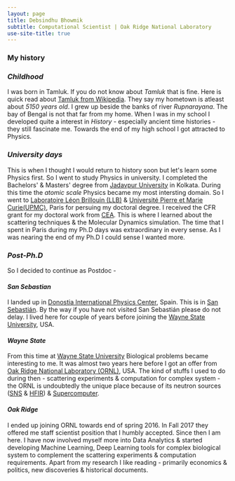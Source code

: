 ```yaml
---
layout: page
title: Debsindhu Bhowmik
subtitle: Computational Scientist | Oak Ridge National Laboratory  
use-site-title: true
---   
```


### **My history**

 ### **_Childhood_**   
 I was born in Tamluk. If you do not know about _Tamluk_ that is fine. Here is quick read about [Tamluk from Wikipedia](https://en.wikipedia.org/wiki/Tamluk). They say my hometown is atleast about _5150 years old_. I grew up beside the banks of river _Rupnarayana_. The bay of Bengal is not that far from my home. When I was in my school I developed quite a interest in _History_ - especially ancient time histories - they still fascinate me. Towards the end of my high school I got attracted to Physics. 

 ### **_University days_**   
 This is when I thought I would return to history soon but let's learn some Physics first. So I went to study Physics in university. I completed the Bachelors' & Masters' degree from [Jadavpur University](http://www.jaduniv.edu.in/) in Kolkata. During this time the _atomic scale_ Physics became my most intersting domain. So I went to [Laboratoire Léon Brillouin (LLB)](http://www-llb.cea.fr/) & [Université Pierre et Marie Curie(UPMC)](http://www.upmc.fr/en/), Paris for persuing my doctoral degree. I received the CFR grant for my doctoral work from [CEA](http://www-centre-saclay.cea.fr/en). This is where I learned about the scattering techniques & the Molecular Dynamics simulation. The time that I spent in Paris during my Ph.D days was extraordinary in every sense. As I was nearing the end of my Ph.D I could sense I wanted more. 

 ### **_Post-Ph.D_**   
 So I decided to continue as Postdoc - 

  #### **_San Sebastian_**   
  I landed up in [Donostia International Physics Center](http://dipc.ehu.es/index.php?lng=eng), Spain. This is in [San Sebastián](https://en.wikipedia.org/wiki/San_Sebasti%C3%A1n). By the way if you have not visited San Sebastián please do not delay. I lived here for couple of years before joining the [Wayne State University](https://wayne.edu/), USA. 

  #### **_Wayne State_**   
  From this time at [Wayne State University](https://wayne.edu/) Biological problems became interesting to me. It was almost two years here before I got an offer from [Oak Ridge National Laboratory (ORNL)](https://www.ornl.gov/), USA. The kind of stuffs I used to do during then - scattering experiments & computation for complex system - the ORNL is undoubtedly the unique place because of its neutron sources ([SNS](https://neutrons.ornl.gov/sns) & [HFIR](https://neutrons.ornl.gov/hfir)) & [Supercomputer](https://www.ornl.gov/directorate/ccsd).    
  
  #### **_Oak Ridge_**     
  I ended up joining ORNL towards end of spring 2016. In Fall 2017 they offered me staff scientist position that I humbly accepted. Since then I am here. I have now involved myself more into Data Analytics & started developing Machine Learning, Deep Learning tools for complex biological system to complement the scattering experiments & computation requirements. Apart from my research I like reading - primarily economics & politics, new discoveries & historical documents.  



